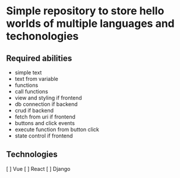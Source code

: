 # Simple repository to store hello worlds of multiple languages and techonologies

## Required abilities
- simple text
- text from variable
- functions
- call functions
- view and styling if frontend
- db connection if backend
- crud if backend
- fetch from uri if frontend
- buttons and click events
- execute function from button click
- state control if frontend

## Technologies
[ ] Vue
[ ] React
[ ] Django